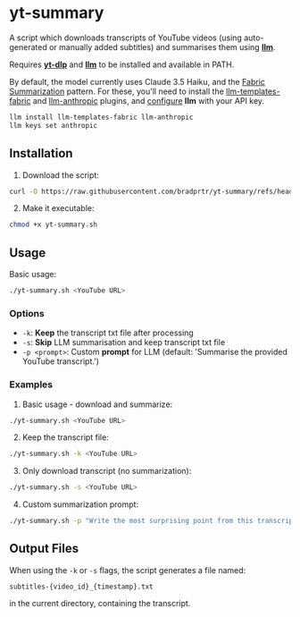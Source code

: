 # yt-summary

A script which downloads transcripts of YouTube videos (using auto-generated or manually added subtitles) and summarises them using [**llm**](https://github.com/simonw/llm).

Requires [**yt-dlp**](https://github.com/yt-dlp/yt-dlp) and [**llm**](https://github.com/simonw/llm) to be installed and available in PATH. 

By default, the model currently uses Claude 3.5 Haiku, and the [Fabric Summarization](https://github.com/danielmiessler/fabric/tree/main/patterns/summarize) pattern. For these, you'll need to install the [llm-templates-fabric](https://github.com/simonw/llm-templates-fabric) and [llm-anthropic](https://github.com/simonw/llm-anthropic) plugins, and [configure](https://llm.datasette.io/en/stable/setup.html) **llm** with your API key.

```bash
llm install llm-templates-fabric llm-anthropic
llm keys set anthropic
```

## Installation

1. Download the script:
```bash
curl -O https://raw.githubusercontent.com/bradprtr/yt-summary/refs/heads/main/yt-summary.sh
```

2. Make it executable:
```bash
chmod +x yt-summary.sh
```

## Usage

Basic usage:
```bash
./yt-summary.sh <YouTube URL>
```

### Options

- `-k`: **Keep** the transcript txt file after processing
- `-s`: **Skip** LLM summarisation and keep transcript txt file
- `-p <prompt>`: Custom **prompt** for LLM (default: 'Summarise the provided YouTube transcript.')

### Examples

1. Basic usage - download and summarize:
```bash
./yt-summary.sh <YouTube URL>
```

2. Keep the transcript file:
```bash
./yt-summary.sh -k <YouTube URL>
```

3. Only download transcript (no summarization):
```bash
./yt-summary.sh -s <YouTube URL>
```

4. Custom summarization prompt:
```bash
./yt-summary.sh -p "Write the most surprising point from this transcript as a haiku" <YouTube URL>
```

## Output Files

When using the `-k` or `-s` flags, the script generates a file named:
```
subtitles-{video_id}_{timestamp}.txt
```
in the current directory, containing the transcript.